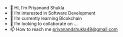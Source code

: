 - 👋 Hi, I’m Priyanand Shukla
- 👀 I’m interested in Software Development
- 🌱 I’m currently learning Blcokchain
- 💞️ I’m looking to collaborate on ...
- 📫 How to reach me priyanandshukla48@gmail.com

<!---
thefuehrer/thefuehrer is a ✨ special ✨ repository because its `README.md` (this file) appears on your GitHub profile.
You can click the Preview link to take a look at your changes.
--->
